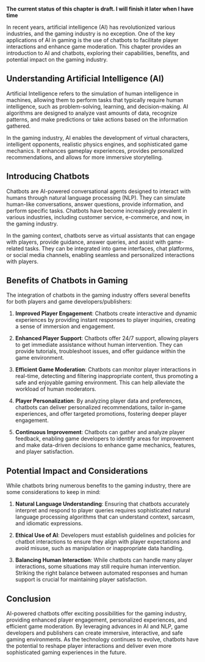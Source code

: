 **The current status of this chapter is draft. I will finish it later when I have time**

In recent years, artificial intelligence (AI) has revolutionized various industries, and the gaming industry is no exception. One of the key applications of AI in gaming is the use of chatbots to facilitate player interactions and enhance game moderation. This chapter provides an introduction to AI and chatbots, exploring their capabilities, benefits, and potential impact on the gaming industry.

Understanding Artificial Intelligence (AI)
------------------------------------------

Artificial Intelligence refers to the simulation of human intelligence in machines, allowing them to perform tasks that typically require human intelligence, such as problem-solving, learning, and decision-making. AI algorithms are designed to analyze vast amounts of data, recognize patterns, and make predictions or take actions based on the information gathered.

In the gaming industry, AI enables the development of virtual characters, intelligent opponents, realistic physics engines, and sophisticated game mechanics. It enhances gameplay experiences, provides personalized recommendations, and allows for more immersive storytelling.

Introducing Chatbots
--------------------

Chatbots are AI-powered conversational agents designed to interact with humans through natural language processing (NLP). They can simulate human-like conversations, answer questions, provide information, and perform specific tasks. Chatbots have become increasingly prevalent in various industries, including customer service, e-commerce, and now, in the gaming industry.

In the gaming context, chatbots serve as virtual assistants that can engage with players, provide guidance, answer queries, and assist with game-related tasks. They can be integrated into game interfaces, chat platforms, or social media channels, enabling seamless and personalized interactions with players.

Benefits of Chatbots in Gaming
------------------------------

The integration of chatbots in the gaming industry offers several benefits for both players and game developers/publishers:

1. **Improved Player Engagement**: Chatbots create interactive and dynamic experiences by providing instant responses to player inquiries, creating a sense of immersion and engagement.

2. **Enhanced Player Support**: Chatbots offer 24/7 support, allowing players to get immediate assistance without human intervention. They can provide tutorials, troubleshoot issues, and offer guidance within the game environment.

3. **Efficient Game Moderation**: Chatbots can monitor player interactions in real-time, detecting and filtering inappropriate content, thus promoting a safe and enjoyable gaming environment. This can help alleviate the workload of human moderators.

4. **Player Personalization**: By analyzing player data and preferences, chatbots can deliver personalized recommendations, tailor in-game experiences, and offer targeted promotions, fostering deeper player engagement.

5. **Continuous Improvement**: Chatbots can gather and analyze player feedback, enabling game developers to identify areas for improvement and make data-driven decisions to enhance game mechanics, features, and player satisfaction.

Potential Impact and Considerations
-----------------------------------

While chatbots bring numerous benefits to the gaming industry, there are some considerations to keep in mind:

1. **Natural Language Understanding**: Ensuring that chatbots accurately interpret and respond to player queries requires sophisticated natural language processing algorithms that can understand context, sarcasm, and idiomatic expressions.

2. **Ethical Use of AI**: Developers must establish guidelines and policies for chatbot interactions to ensure they align with player expectations and avoid misuse, such as manipulation or inappropriate data handling.

3. **Balancing Human Interaction**: While chatbots can handle many player interactions, some situations may still require human intervention. Striking the right balance between automated responses and human support is crucial for maintaining player satisfaction.

Conclusion
----------

AI-powered chatbots offer exciting possibilities for the gaming industry, providing enhanced player engagement, personalized experiences, and efficient game moderation. By leveraging advances in AI and NLP, game developers and publishers can create immersive, interactive, and safe gaming environments. As the technology continues to evolve, chatbots have the potential to reshape player interactions and deliver even more sophisticated gaming experiences in the future.
